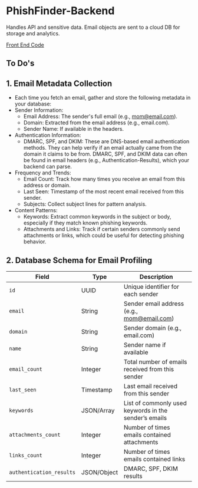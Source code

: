 # PhishFinder-Backend

Handles API and sensitive data. Email objects are sent to a cloud DB for storage and analytics.

[Front End Code](https://github.com/cjordan223/PhishFinder/)


## To Do's

## 1. Email Metadata Collection
* Each time you fetch an email, gather and store the following metadata in your database:
* Sender Information:
    * Email Address: The sender's full email (e.g., mom@email.com).
    * Domain: Extracted from the email address (e.g., email.com).
    * Sender Name: If available in the headers.
* Authentication Information:
    * DMARC, SPF, and DKIM: These are DNS-based email authentication methods. They can help verify if an email actually came from the domain it claims to be from. DMARC, SPF, and DKIM data can often be found in email headers (e.g., Authentication-Results), which your backend can parse.
* Frequency and Trends:
    * Email Count: Track how many times you receive an email from this address or domain.
    * Last Seen: Timestamp of the most recent email received from this sender.
    * Subjects: Collect subject lines for pattern analysis.
* Content Patterns:
    * Keywords: Extract common keywords in the subject or body, especially if they match known phishing keywords.
    * Attachments and Links: Track if certain senders commonly send attachments or links, which could be useful for detecting phishing behavior.

## 2. Database Schema for Email Profiling


| Field                | Type         | Description                                       |
|----------------------|--------------|---------------------------------------------------|
| `id`                 | UUID         | Unique identifier for each sender                 |
| `email`              | String       | Sender email address (e.g., mom@email.com)        |
| `domain`             | String       | Sender domain (e.g., email.com)                   |
| `name`               | String       | Sender name if available                          |
| `email_count`        | Integer      | Total number of emails received from this sender  |
| `last_seen`          | Timestamp    | Last email received from this sender              |
| `keywords`           | JSON/Array   | List of commonly used keywords in the sender’s emails |
| `attachments_count`  | Integer      | Number of times emails contained attachments      |
| `links_count`        | Integer      | Number of times emails contained links            |
| `authentication_results` | JSON/Object | DMARC, SPF, DKIM results                     |

